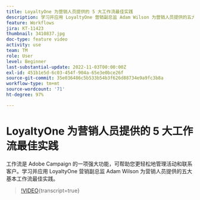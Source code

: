 ```yaml
---
title: LoyaltyOne 为营销人员提供的 5 大工作流最佳实践
description: 学习并应用 LoyaltyOne 营销副总监 Adam Wilson 为营销人员提供的五大基本工作流最佳实践。
feature: Workflows
jira: KT-11423
thumbnail: 3410837.jpg
doc-type: feature video
activity: use
team: TM
role: User
level: Beginner
last-substantial-update: 2022-11-03T00:00:00Z
exl-id: 451b1e5d-6c03-454f-904a-65e3e0bce26f
source-git-commit: 35e036486c5b533b54b3f626d88734e9a9fc3b8a
workflow-type: tm+mt
source-wordcount: '71'
ht-degree: 97%

---
```


# LoyaltyOne 为营销人员提供的 5 大工作流最佳实践

工作流是 Adobe Campaign 的一项强大功能，可帮助您更轻松地管理活动和联系客户。学习并应用 LoyaltyOne 营销副总监 Adam Wilson 为营销人员提供的五大基本工作流最佳实践。

>[!VIDEO](https://video.tv.adobe.com/v/3410837?quality=12&learn=on){transcript=true}
